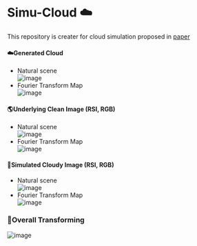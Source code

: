 # Simu-Cloud :cloud:

This repository is creater for cloud simulation proposed in [paper](https://doi.org/10.1016/j.isprsjprs.2023.10.014)

####  :cloud:Generated Cloud
- Natural scene  
![image](https://github.com/Merryguoguo/Simu-clouds/assets/54757576/22b24757-3bd1-425c-af39-485bcdad45b2)
- Fourier Transform Map  
![image](https://github.com/Merryguoguo/Simu-clouds/assets/54757576/0806c01d-328b-4630-b95b-96ba793ed626)


#### 	:earth_americas:Underlying Clean Image (RSI, RGB)
- Natural scene  
![image](https://github.com/Merryguoguo/Simu-clouds/assets/54757576/ca347841-341d-4a1a-83ee-4bde7265d60f)
- Fourier Transform Map  
![image](https://github.com/Merryguoguo/Simu-clouds/assets/54757576/ecdfe81a-81c0-4a60-9c40-82d837c43845)


#### 	:stars:Simulated Cloudy Image (RSI, RGB)
- Natural scene  
![image](https://github.com/Merryguoguo/Simu-clouds/assets/54757576/1d5506ad-59d5-4cc8-be1e-84e65731a8cb)
- Fourier Transform Map  
![image](https://github.com/Merryguoguo/Simu-clouds/assets/54757576/d991e938-6f88-42b6-aa83-d17096d085cc)


### :star2:Overall Transforming
![image](https://github.com/Merryguoguo/Simu-clouds/assets/54757576/3d939061-1490-4a86-a0e5-f1e7ece9b968)



